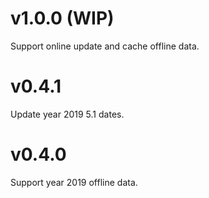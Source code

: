 # v1.0.0 (WIP)

Support online update and cache offline data.

# v0.4.1

Update year 2019 5.1 dates.

# v0.4.0

Support year 2019 offline data.
